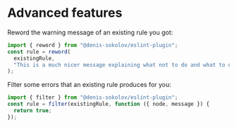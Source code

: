 # Advanced features

Reword the warning message of an existing rule you got:

```ts
import { reword } from "@denis-sokolov/eslint-plugin";
const rule = reword(
  existingRule,
  "This is a much nicer message explaining what not to do and what to do instead.",
);
```

Filter some errors that an existing rule produces for you:

```ts
import { filter } from "@denis-sokolov/eslint-plugin";
const rule = filter(existingRule, function ({ node, message }) {
  return true;
});
```
